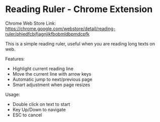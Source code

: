 Reading Ruler - Chrome Extension
===============================

Chrome Web Store Link: https://chrome.google.com/webstore/detail/reading-ruler/phiedfcbjfjagnjikfbobmldbpmdcpfk

This is a simple reading ruler, useful when you are reading long texts on web.

Features:
* Highlight current reading line
* Move the current line with arrow keys
* Automatic jump to next/previous page
* Smart adjustment when page resizes

Usage:
* Double click on text to start
* Key Up/Down to navigate
* ESC to cancel